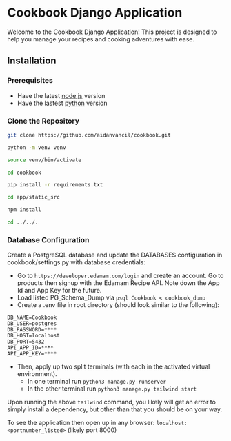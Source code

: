 # Cookbook Django Application

Welcome to the Cookbook Django Application! This project is designed to help you manage your recipes and cooking adventures with ease.

## Installation

### Prerequisites
- Have the latest [node.js](https://nodejs.org/en) version
- Have the lastest [python](https://www.python.org/) version

### Clone the Repository

```bash
git clone https://github.com/aidanvancil/cookbook.git

python -m venv venv

source venv/bin/activate

cd cookbook

pip install -r requirements.txt

cd app/static_src

npm install

cd ../../.
```

### Database Configuration

Create a PostgreSQL database and update the DATABASES configuration in cookbook/settings.py with database credentials:

- Go to `https://developer.edamam.com/login` and create an account. Go to products then signup with the Edamam Recipe API. Note down the App Id and App Key for the future. 
- Load listed PG_Schema_Dump via `psql Cookbook < cookbook_dump`
- Create a .env file in root directory (should look similar to the following):

```
DB_NAME=Cookbook 
DB_USER=postgres
DB_PASSWORD=****
DB_HOST=localhost
DB_PORT=5432
API_APP_ID=****
API_APP_KEY=****
```

- Then, apply up two split terminals (with each in the activated virtual environment).
    - In one terminal run `python3 manage.py runserver`
    - In the other terminal run `python3 manage.py tailwind start`

Upon running the above `tailwind` command, you likely will get an error to simply install a dependency, but other than that you should be on your way.

To see the application then open up in any browser: `localhost:<portnumber_listed>` (likely port 8000)

